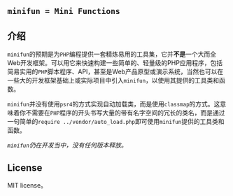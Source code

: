 ## `minifun = Mini Functions`

## 介绍
`minifun`的预期是为`PHP`编程提供一套精炼易用的工具集，它并**不是**一个大而全Web开发框架。可以用它来快速构建一些简单的、轻量级的PHP应用程序，包括简易实用的`PHP`脚本程序、API，甚至是Web产品原型或演示系统，当然也可以在一些大的开发框架基础上或实际项目中引入`minifun`，以使用其提供的工具类和函数。

`minifun`并没有使用`psr4`的方式实现自动加载类，而是使用`classmap`的方式。这意味着你不需要在`PHP`程序的开头书写大量的带有名字空间的冗长的类名，而是通过一句简单的`require ../vendor/auto_load.php`即可使用`minifun`提供的工具类和函数。

*`minifun`仍在开发当中，没有任何版本释放。*

## License
MIT license。